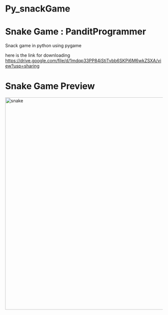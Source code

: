 # Py_snackGame
# Snake Game : PanditProgrammer
Snack game in python using pygame 

here is the link for downloading https://drive.google.com/file/d/1mdqp33PP84iStiTvbb6SKPi6M6wkZSXA/view?usp=sharing
# Snake Game Preview

<img width="677" alt="snake" src="https://user-images.githubusercontent.com/65272533/113505271-5543c780-955b-11eb-902b-fffab55f83ae.PNG">
